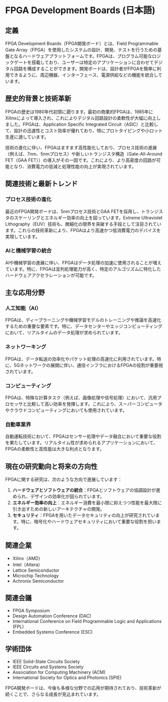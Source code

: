 # FPGA Development Boards (日本語)

## 定義

FPGA Development Boards（FPGA開発ボード）とは、Field Programmable Gate Array（FPGA）を使用したシステムの設計、開発、テストを行うための基盤となるハードウェアプラットフォームです。FPGAは、プログラム可能なロジックゲートを搭載しており、ユーザーは特定のアプリケーションに合わせてデジタル回路を構成することができます。開発ボードは、設計者がFPGAを簡単に利用できるように、周辺機器、インターフェース、電源供給などの機能を統合しています。

## 歴史的背景と技術革新

FPGAの歴史は1980年代初頭に遡ります。最初の商業的FPGAは、1985年にXilinxによって導入され、これによりデジタル回路設計の柔軟性が大幅に向上しました。FPGAは、Application Specific Integrated Circuit（ASIC）と比較して、設計の迅速性とコスト効率が優れており、特にプロトタイピングや小ロット生産に適しています。

技術の進化に伴い、FPGAはますます高性能化しており、プロセス技術の進展（例えば、7nm、5nmプロセス）や新しいトランジスタ構造（Gate-All-Around FET（GAA FET））の導入がその一因です。これにより、より高密度の回路が可能となり、消費電力の低減と処理性能の向上が実現されています。

## 関連技術と最新トレンド

### プロセス技術の進化

最近のFPGA開発ボードは、5nmプロセス技術とGAA FETを採用し、トランジスタのスケーリングとエネルギー効率の向上を図っています。Extreme Ultraviolet Lithography（EUV）技術も、微細化の限界を突破する手段として注目されています。これらの技術革新により、FPGAはより高速かつ低消費電力のデバイスを実現しています。

### AIと機械学習の統合

AIや機械学習の進展に伴い、FPGAはデータ処理の加速に使用されることが増えています。特に、FPGAは並列処理能力が高く、特定のアルゴリズムに特化したハードウェアアクセラレーションが可能です。

## 主な応用分野

### 人工知能（AI）

FPGAは、ディープラーニングや機械学習モデルのトレーニングや推論を高速化するための重要な要素です。特に、データセンターやエッジコンピューティングにおいて、リアルタイムのデータ処理が求められています。

### ネットワーキング

FPGAは、データ転送の効率化やパケット処理の高速化に利用されています。特に、5Gネットワークの展開に伴い、通信インフラにおけるFPGAの役割が重要視されています。

### コンピューティング

FPGAは、特殊な計算タスク（例えば、画像処理や信号処理）において、汎用プロセッサと比較して高い効率を発揮します。これにより、スーパーコンピュータやクラウドコンピューティングにおいても使用されています。

### 自動車業界

自動運転技術において、FPGAはセンサー処理やデータ融合において重要な役割を果たしています。リアルタイム性が求められるアプリケーションにおいて、FPGAの柔軟性と高性能は大きな利点となります。

## 現在の研究動向と将来の方向性

FPGAに関する研究は、次のような方向で進展しています：

1. **ハードウェアとソフトウェアの統合**：FPGAとソフトウェアの協調設計が進められ、デザインの効率化が図られています。
2. **エネルギー効率の向上**：エネルギー消費を最小限に抑えつつ性能を最大限に引き出すための新しいアーキテクチャの開発。
3. **セキュリティ**：FPGAを用いたデータセキュリティの向上が研究されています。特に、暗号化やハードウェアセキュリティにおいて重要な役割を担います。

## 関連企業

- Xilinx（AMD）
- Intel（Altera）
- Lattice Semiconductor
- Microchip Technology
- Achronix Semiconductor

## 関連会議

- FPGA Symposium
- Design Automation Conference (DAC)
- International Conference on Field Programmable Logic and Applications (FPL)
- Embedded Systems Conference (ESC)

## 学術団体

- IEEE Solid-State Circuits Society
- IEEE Circuits and Systems Society
- Association for Computing Machinery (ACM)
- International Society for Optics and Photonics (SPIE)

FPGA開発ボードは、今後も多様な分野での応用が期待されており、技術革新が続くことで、さらなる成長が見込まれています。